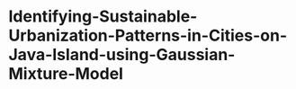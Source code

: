 # Identifying-Sustainable-Urbanization-Patterns-in-Cities-on-Java-Island-using-Gaussian-Mixture-Model